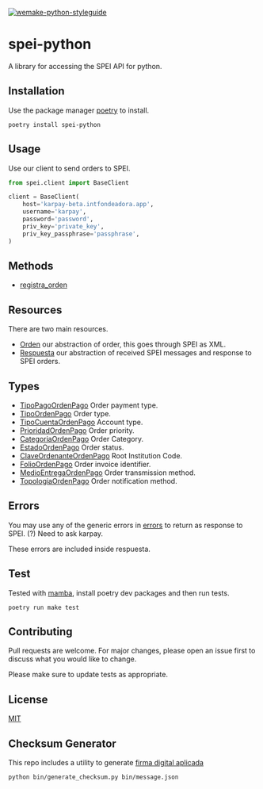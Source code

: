 [![wemake-python-styleguide](https://img.shields.io/badge/style-wemake-000000.svg)](https://github.com/wemake-services/wemake-python-styleguide)

spei-python
===========

A library for accessing the SPEI API for python.


## Installation
Use the package manager [poetry](https://pypi.org/project/poetry/) to install.

    poetry install spei-python

## Usage
Use our client to send orders to SPEI.
```python
from spei.client import BaseClient

client = BaseClient(
    host='karpay-beta.intfondeadora.app',
    username='karpay',
    password='password',
    priv_key='private_key',
    priv_key_passphrase='passphrase',
)
```

## Methods
- [registra_orden](/spei/README.md)

## Resources
There are two main resources.

- [Orden](spei/resources/orden.py) our abstraction of order, this goes through SPEI as XML.
- [Respuesta](spei/resources/respuesta.py) our abstraction of received SPEI messages and response to SPEI orders.

## Types
- [TipoPagoOrdenPago](/spei/types.py#6) Order payment type.
- [TipoOrdenPago](/spei/types.py#33) Order type.
- [TipoCuentaOrdenPago](/spei/types.py#38) Account type.
- [PrioridadOrdenPago](/spei/types.py#58) Order priority.
- [CategoriaOrdenPago](/spei/types.py#63) Order Category.
- [EstadoOrdenPago](/spei/types.py#76) Order status.
- [ClaveOrdenanteOrdenPago](/spei/types.py#83) Root Institution Code.
- [FolioOrdenPago](/spei/types.py#87) Order invoice identifier.
- [MedioEntregaOrdenPago](/spei/types.py#91) Order transmission method.
- [TopologiaOrdenPago](/spei/types.py#107) Order notification method.

## Errors
You may use any of the generic errors in [errors](/spei/errors.py) to return as response to SPEI. (?) Need to ask karpay.

These errors are included inside respuesta.

## Test
Tested with [mamba](https://mamba-framework.readthedocs.io/en/latest/), install poetry dev packages and then run tests.

    poetry run make test

## Contributing
Pull requests are welcome. For major changes, please open an issue first to discuss what you would like to change.

Please make sure to update tests as appropriate.

## License
[MIT](https://choosealicense.com/licenses/mit/)

## Checksum Generator
This repo includes a utility to generate [firma digital aplicada](https://www.notion.so/fondeadoraroot/Algoritmo-de-Firma-e-Karpay-SPEI-02e6c25b7c5943bea054ae37c9605bdc)

```sh
python bin/generate_checksum.py bin/message.json
```
